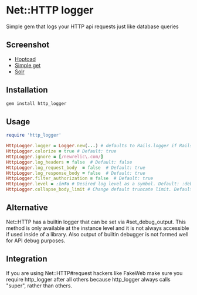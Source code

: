 # Net::HTTP logger

Simple gem that logs your HTTP api requests just like database queries


## Screenshot

* [Hoptoad](https://github.com/railsware/http_logger/raw/master/screenshots/hoptoad.png)
* [Simple get](https://github.com/railsware/http_logger/raw/master/screenshots/rails_console.png)
* [Solr](https://github.com/railsware/http_logger/raw/master/screenshots/solr.png)

## Installation

``` sh
gem install http_logger
```

## Usage

``` ruby
require 'http_logger'

HttpLogger.logger = Logger.new(...) # defaults to Rails.logger if Rails is defined
HttpLogger.colorize = true # Default: true
HttpLogger.ignore = [/newrelic\.com/]
HttpLogger.log_headers = false  # Default: false
HttpLogger.log_request_body  = false  # Default: true
HttpLogger.log_response_body = false  # Default: true
HttpLogger.filter_authorization = false  # Default: true
HttpLogger.level = :info # Desired log level as a symbol. Default: :debug
HttpLogger.collapse_body_limit # Change default truncate limit. Default: 5000
```

## Alternative

Net::HTTP has a builtin logger that can be set via \#set\_debug\_output.
This method is only available at the instance level and it is not always accessible if used inside of a library. Also output of builtin debugger is not formed well for API debug purposes.

## Integration

If you are using Net::HTTP#request hackers like FakeWeb make sure you require http\_logger after all others because http\_logger always calls "super", rather than others.
